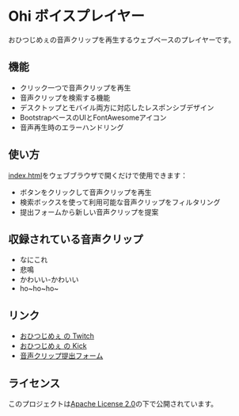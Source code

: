 # Ohi ボイスプレイヤー

おひつじめぇの音声クリップを再生するウェブベースのプレイヤーです。

## 機能

- クリック一つで音声クリップを再生
- 音声クリップを検索する機能
- デスクトップとモバイル両方に対応したレスポンシブデザイン
- BootstrapベースのUIとFontAwesomeアイコン
- 音声再生時のエラーハンドリング

## 使い方

[index.html](index.html)をウェブブラウザで開くだけで使用できます：

- ボタンをクリックして音声クリップを再生
- 検索ボックスを使って利用可能な音声クリップをフィルタリング
- 提出フォームから新しい音声クリップを提案

## 収録されている音声クリップ

- なにこれ
- 悲鳴
- かわいい-かわいい
- ho~ho~ho~

## リンク

- [おひつじめぇ の Twitch](https://www.twitch.tv/ohitsu_zi)
- [おひつじめぇ の Kick](https://kick.com/ja/ohitsuzi_mee)
- [音声クリップ提出フォーム](https://forms.gle/9vzASY5kLyMSUmBq6)

## ライセンス

このプロジェクトは[Apache License 2.0](LICENSE)の下で公開されています。
